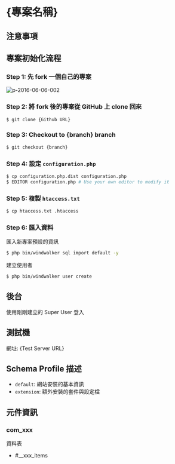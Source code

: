 # {專案名稱}

## 注意事項



## 專案初始化流程

### Step 1: 先 fork 一個自己的專案

![p-2016-06-06-002](https://cloud.githubusercontent.com/assets/1639206/15809412/3a984f0c-2bc3-11e6-815f-279e1346a9b7.jpg)

### Step 2: 將 fork 後的專案從 GitHub 上 clone 回來

```bash
$ git clone {Github URL}
```

### Step 3: Checkout to {branch} branch

```bash
$ git checkout {branch}
```

### Step 4: 設定 `configuration.php`

```bash
$ cp configuration.php.dist configuration.php
$ EDITOR configuration.php # Use your own editor to modify it
```

### Step 5: 複製 `htaccess.txt`

```bash
$ cp htaccess.txt .htaccess
```

### Step 6: 匯入資料

匯入新專案預設的資訊

```bash
$ php bin/windwalker sql import default -y
```

建立使用者

```bash
$ php bin/windwalker user create
```

## 後台

使用剛剛建立的 Super User 登入

## 測試機

網址: {Test Server URL}

## Schema Profile 描述

- `default`: 網站安裝的基本資訊
- `extension`: 額外安裝的套件與設定檔

## 元件資訊

### com_xxx

資料表

- #__xxx_items
